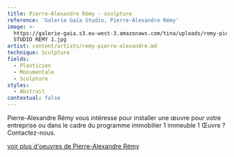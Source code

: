 ```yaml
---
title: Pierre-Alexandre Rémy - sculpture
reference: 'Galerie Gaïa Studio, Pierre-Alexandre Rémy'
image: >-
  https://galerie-gaia.s3.eu-west-3.amazonaws.com/tina/uploads/remy-pierre-alexandre/GAIA
  STUDIO REMY 1.jpg
artist: content/artists/remy-pierre-alexandre.md
technique: Sculpture
fields:
  - Plasticien
  - Monumentale
  - Sculpture
styles:
  - Abstrait
contextual: false
---
```


Pierre-Alexandre Rémy vous intéresse pour installer une œuvre pour votre entreprise ou dans le cadre du  programme immobilier 1 immeuble 1 Œuvre ? Contactez-nous.

[voir plus d'oeuvres de Pierre-Alexandre Rémy](https://www.galeriegaia.fr/artists/remy-pierre-alexandre "Pierre-Alexandre Rémy")
